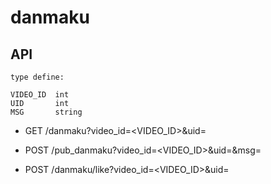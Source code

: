 # danmaku

## API

```
type define:

VIDEO_ID  int
UID       int
MSG       string
```

- GET /danmaku?video_id=<VIDEO_ID>&uid=<UID>

- POST /pub_danmaku?video_id=<VIDEO_ID>&uid=<UID>&msg=<MSG>

- POST /danmaku/like?video_id=<VIDEO_ID>&uid=<UID>


